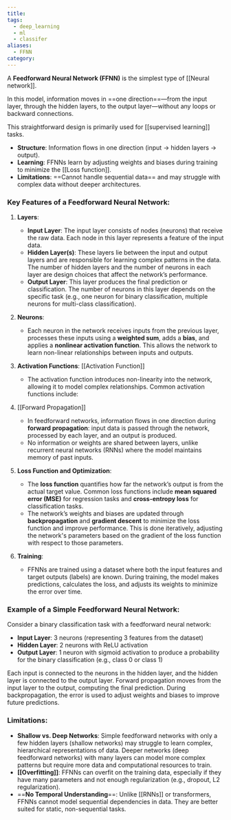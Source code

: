 ```yaml
---
title: 
tags:
  - deep_learning
  - ml
  - classifer
aliases:
  - FFNN
category:
---
```



A **Feedforward Neural Network (FFNN)** is the simplest type of [[Neural network]].

In this model, information moves in ==one direction==—from the input layer, through the hidden layers, to the output layer—without any loops or backward connections. 

This straightforward design is primarily used for [[supervised learning]] tasks.

- **Structure**: Information flows in one direction (input → hidden layers → output).
- **Learning**: FFNNs learn by adjusting weights and biases during training to minimize the [[Loss function]].
- **Limitations**: ==Cannot handle sequential data== and may struggle with complex data without deeper architectures.

### Key Features of a Feedforward Neural Network:
1. **Layers**:
   - **Input Layer**: The input layer consists of nodes (neurons) that receive the raw data. Each node in this layer represents a feature of the input data.
   - **Hidden Layer(s)**: These layers lie between the input and output layers and are responsible for learning complex patterns in the data. The number of hidden layers and the number of neurons in each layer are design choices that affect the network’s performance.
   - **Output Layer**: This layer produces the final prediction or classification. The number of neurons in this layer depends on the specific task (e.g., one neuron for binary classification, multiple neurons for multi-class classification).

2. **Neurons**:
   - Each neuron in the network receives inputs from the previous layer, processes these inputs using a **weighted sum**, adds a **bias**, and applies a **nonlinear activation function**. This allows the network to learn non-linear relationships between inputs and outputs.

3. **Activation Functions**: [[Activation Function]]
   - The activation function introduces non-linearity into the network, allowing it to model complex relationships. Common activation functions include:


1. [[Forward Propagation]]
   - In feedforward networks, information flows in one direction during **forward propagation**: input data is passed through the network, processed by each layer, and an output is produced.
   - No information or weights are shared between layers, unlike recurrent neural networks (RNNs) where the model maintains memory of past inputs.

2. **Loss Function and Optimization**:
   - The **loss function** quantifies how far the network’s output is from the actual target value. Common loss functions include **mean squared error (MSE)** for regression tasks and **cross-entropy loss** for classification tasks.
   - The network’s weights and biases are updated through **backpropagation** and **gradient descent** to minimize the loss function and improve performance. This is done iteratively, adjusting the network's parameters based on the gradient of the loss function with respect to those parameters.

3. **Training**:
   - FFNNs are trained using a dataset where both the input features and target outputs (labels) are known. During training, the model makes predictions, calculates the loss, and adjusts its weights to minimize the error over time.

### Example of a Simple Feedforward Neural Network:
Consider a binary classification task with a feedforward neural network:
- **Input Layer**: 3 neurons (representing 3 features from the dataset)
- **Hidden Layer**: 2 neurons with ReLU activation
- **Output Layer**: 1 neuron with sigmoid activation to produce a probability for the binary classification (e.g., class 0 or class 1)

Each input is connected to the neurons in the hidden layer, and the hidden layer is connected to the output layer. Forward propagation moves from the input layer to the output, computing the final prediction. During backpropagation, the error is used to adjust weights and biases to improve future predictions.
### Limitations:
- **Shallow vs. Deep Networks**: Simple feedforward networks with only a few hidden layers (shallow networks) may struggle to learn complex, hierarchical representations of data. Deeper networks (deep feedforward networks) with many layers can model more complex patterns but require more data and computational resources to train.
- **[[Overfitting]]**: FFNNs can overfit on the training data, especially if they have many parameters and not enough regularization (e.g., dropout, L2 regularization).
- ==**No Temporal Understanding**==: Unlike [[RNNs]] or transformers, FFNNs cannot model sequential dependencies in data. They are better suited for static, non-sequential tasks.



